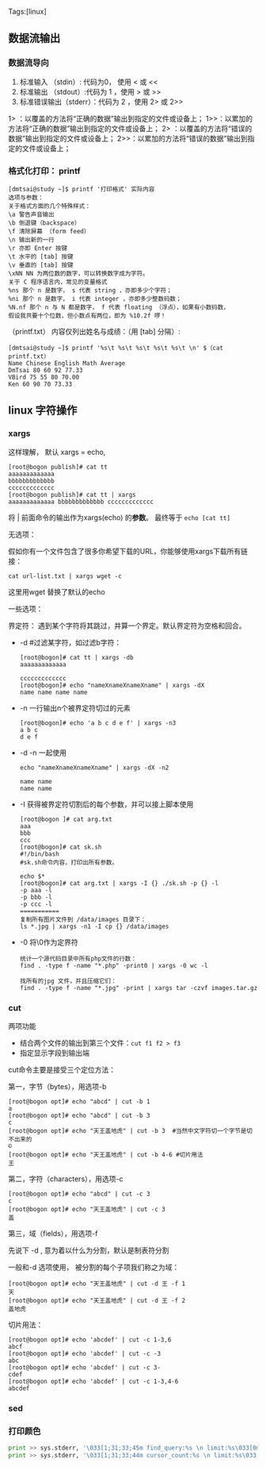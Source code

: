 Tags:[linux]

## 数据流输出

### 数据流导向

1. 标准输入         （stdin）: 代码为0，  使用 < 或 <<
2. 标准输出       （stdout）:代码为 1 ，使用 > 或 >>
3. 标准错误输出（stderr）：代码为 2 ，使用 2> 或 2>>

1> ：以覆盖的方法将“正确的数据”输出到指定的文件或设备上；
1>>：以累加的方法将“正确的数据”输出到指定的文件或设备上；
2> ：以覆盖的方法将“错误的数据”输出到指定的文件或设备上；
2>>：以累加的方法将“错误的数据”输出到指定的文件或设备上；



### 格式化打印： printf

```shell
[dmtsai@study ~]$ printf '打印格式' 实际内容
选项与参数：
关于格式方面的几个特殊样式：
\a 警告声音输出
\b 倒退键（backspace）
\f 清除屏幕 （form feed）
\n 输出新的一行
\r 亦即 Enter 按键
\t 水平的 [tab] 按键
\v 垂直的 [tab] 按键
\xNN NN 为两位数的数字，可以转换数字成为字符。
关于 C 程序语言内，常见的变量格式
%ns 那个 n 是数字， s 代表 string ，亦即多少个字符；
%ni 那个 n 是数字， i 代表 integer ，亦即多少整数码数；
%N.nf 那个 n 与 N 都是数字， f 代表 floating （浮点），如果有小数码数，
假设我共要十个位数，但小数点有两位，即为 %10.2f 啰！
```
（printf.txt） 内容仅列出姓名与成绩：（用 [tab] 分隔）:
```shell
[dmtsai@study ~]$ printf '%s\t %s\t %s\t %s\t %s\t \n' $（cat printf.txt）
Name Chinese English Math Average
DmTsai 80 60 92 77.33
VBird 75 55 80 70.00
Ken 60 90 70 73.33
```







## linux 字符操作

### xargs

这样理解， 默认 xargs = echo,

```
[root@bogon publish]# cat tt
aaaaaaaaaaaaa
bbbbbbbbbbbbb
ccccccccccccc
[root@bogon publish]# cat tt | xargs
aaaaaaaaaaaaa bbbbbbbbbbbbb ccccccccccccc

```

将 | 前面命令的输出作为xargs(echo) 的**参数**。 最终等于 `echo [cat tt]`



无选项：

假如你有一个文件包含了很多你希望下载的URL，你能够使用xargs下载所有链接：

`cat url-list.txt | xargs wget -c`

这里用wget 替换了默认的echo



一些选项：

界定符： 遇到某个字符将其跳过，并算一个界定。默认界定符为空格和回合。

* -d #过滤某字符，如过滤b字符：

    ```
    [root@bogon]# cat tt | xargs -db
    aaaaaaaaaaaaa

    ccccccccccccc
    [root@bogon]# echo "nameXnameXnameXname" | xargs -dX
    name name name name
    ```

* -n 一行输出n个被界定符切过的元素

    ```
    [root@bogon]# echo 'a b c d e f' | xargs -n3
    a b c
    d e f
    ```

* -d  -n 一起使用

    ```\
    echo "nameXnameXnameXname" | xargs -dX -n2

    name name
    name name
    ```

* -I  获得被界定符切割后的每个参数，并可以接上脚本使用

    ```
    [root@bogon ]# cat arg.txt
    aaa
    bbb
    ccc
    [root@bogon]# cat sk.sh
    #!/bin/bash
    #sk.sh命令内容，打印出所有参数。

    echo $*
    [root@bogon]# cat arg.txt | xargs -I {} ./sk.sh -p {} -l
    -p aaa -l
    -p bbb -l
    -p ccc -l
    ===========
    复制所有图片文件到 /data/images 目录下：
    ls *.jpg | xargs -n1 -I cp {} /data/images
    ```

* -0 将\0作为定界符

    ```
    统计一个源代码目录中所有php文件的行数：
    find . -type f -name "*.php" -print0 | xargs -0 wc -l

    找所有的jpg 文件，并且压缩它们：
    find . -type f -name "*.jpg" -print | xargs tar -czvf images.tar.gz
    ```

    


### cut

两项功能

* 结合两个文件的输出到第三个文件：`cut f1 f2 > f3`
* 指定显示字段到输出端

cut命令主要是接受三个定位方法：

第一，字节（bytes），用选项-b

```
[root@bogon opt]# echo "abcd" | cut -b 1
a
[root@bogon opt]# echo "abcd" | cut -b 3
c
[root@bogon opt]# echo "天王盖地虎" | cut -b 3  #当然中文字符切一个字节是切不出来的
©
[root@bogon opt]# echo "天王盖地虎" | cut -b 4-6 #切片用法
王
```



第二，字符（characters），用选项-c

```
[root@bogon opt]# echo "abcd" | cut -c 3
c
[root@bogon opt]# echo "天王盖地虎" | cut -c 3
盖
```



第三，域（fields），用选项-f

先说下 -d , 意为着以什么为分割，默认是制表符分割



一般和-d 选项使用， 被分割的每个子项我们称之为域：

```
[root@bogon opt]# echo "天王盖地虎" | cut -d 王 -f 1
天
[root@bogon opt]# echo "天王盖地虎" | cut -d 王 -f 2
盖地虎
```



切片用法：

```
[root@bogon opt]# echo 'abcdef' | cut -c 1-3,6
abcf
[root@bogon opt]# echo 'abcdef' | cut -c -3
abc
[root@bogon opt]# echo 'abcdef' | cut -c 3-
cdef
[root@bogon opt]# echo 'abcdef' | cut -c 1-3,4-6
abcdef
```



### sed





### 打印颜色

```python
print >> sys.stderr, '\033[1;31;33;45m find_query:%s \n limit:%s\033[0m'%(json.dumps(self.find_query),self.limit)
print >> sys.stderr, '\033[1;31;33;44m cursor_count:%s \n limit:%s\033[0m' %(self.cursor.count(),self.limit)
```


